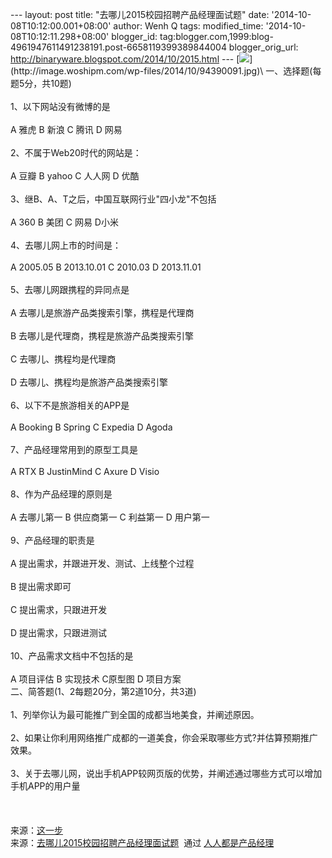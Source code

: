 --- layout: post title: "去哪儿2015校园招聘产品经理面试题" date:
'2014-10-08T10:12:00.001+08:00' author: Wenh Q tags: modified\_time:
'2014-10-08T10:12:11.298+08:00' blogger\_id:
tag:blogger.com,1999:blog-4961947611491238191.post-6658119399389844004
blogger\_orig\_url: http://binaryware.blogspot.com/2014/10/2015.html ---
[![](https://images-blogger-opensocial.googleusercontent.com/gadgets/proxy?url=http%3A%2F%2Fimage.woshipm.com%2Fwp-files%2F2014%2F10%2F94390091.jpg&container=blogger&gadget=a&rewriteMime=image%2F*)](http://image.woshipm.com/wp-files/2014/10/94390091.jpg)\
一、选择题(每题5分，共10题)\
\
1、以下网站没有微博的是\
\
A 雅虎 B 新浪 C 腾讯 D 网易\
\
2、不属于Web20时代的网站是：\
\
A 豆瓣 B yahoo C 人人网 D 优酷\
\
3、继B、A、T之后，中国互联网行业"四小龙"不包括\
\
A 360 B 美团 C 网易 D小米\
\
4、去哪儿网上市的时间是：\
\
A 2005.05 B 2013.10.01 C 2010.03 D 2013.11.01\
\
5、去哪儿网跟携程的异同点是\
\
A 去哪儿是旅游产品类搜索引擎，携程是代理商\
\
B 去哪儿是代理商，携程是旅游产品类搜索引擎\
\
C 去哪儿、携程均是代理商\
\
D 去哪儿、携程均是旅游产品类搜索引擎\
\
6、以下不是旅游相关的APP是\
\
A Booking B Spring C Expedia D Agoda\
\
7、产品经理常用到的原型工具是\
\
A RTX B JustinMind C Axure D Visio\
\
8、作为产品经理的原则是\
\
A 去哪儿第一 B 供应商第一 C 利益第一 D 用户第一\
\
9、产品经理的职责是\
\
A 提出需求，并跟进开发、测试、上线整个过程\
\
B 提出需求即可\
\
C 提出需求，只跟进开发\
\
D 提出需求，只跟进测试\
\
10、产品需求文档中不包括的是\
\
A 项目评估 B 实现技术 C原型图 D 项目方案
\
二、简答题(1、2每题20分，第2道10分，共3道)\
\
1、列举你认为最可能推广到全国的成都当地美食，并阐述原因。\
\
2、如果让你利用网络推广成都的一道美食，你会采取哪些方式?并估算预期推广效果。\
\
3、关于去哪儿网，说出手机APP较网页版的优势，并阐述通过哪些方式可以增加手机APP的用户量\
\
\
\
来源：[这一步](http://bbs.zheyibu.com/showtopic-4918.aspx?nj?april)
\
来源：[去哪儿2015校园招聘产品经理面试题](http://www.woshipm.com/zhichang/110234.html)  通过 [人人都是产品经理](http://www.woshipm.com/)
